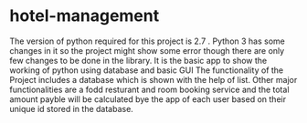 # hotel-management
The version of python required for this project is 2.7 . 
Python 3 has some changes in it so the project might show some error though there are only few changes to be done in the library.
It is the basic app to show the working of python using database and basic GUI
The functionality of the Project includes a database which is shown with the help of list.
Other major functionalities are a fodd resturant and room booking service and the total amount payble will be calculated bye the app of each user based on their unique id stored in the database.

